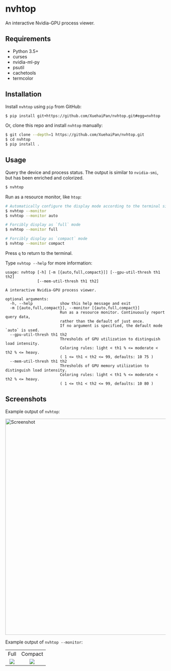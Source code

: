 # nvhtop

An interactive Nvidia-GPU process viewer.

## Requirements

- Python 3.5+
- curses
- nvidia-ml-py
- psutil
- cachetools
- termcolor

## Installation

Install `nvhtop` using `pip` from GitHub:

```bash
$ pip install git+https://github.com/XuehaiPan/nvhtop.git#egg=nvhtop
```

Or, clone this repo and install `nvhtop` manually:

```bash
$ git clone --depth=1 https://github.com/XuehaiPan/nvhtop.git
$ cd nvhtop
$ pip install .
```

## Usage

Query the device and process status. The output is similar to `nvidia-smi`, but has been enriched and colorized.

```bash
$ nvhtop
```

Run as a resource monitor, like `htop`:

```bash
# Automatically configure the display mode according to the terminal size
$ nvhtop --monitor
$ nvhtop --monitor auto

# Forcibly display as `full` mode
$ nvhtop --monitor full

# Forcibly display as `compact` mode
$ nvhtop --monitor compact
```

Press `q` to return to the terminal.

Type `nvhtop --help` for more information:

```
usage: nvhtop [-h] [-m [{auto,full,compact}]] [--gpu-util-thresh th1 th2]
              [--mem-util-thresh th1 th2]

A interactive Nvidia-GPU process viewer.

optional arguments:
  -h, --help            show this help message and exit
  -m [{auto,full,compact}], --monitor [{auto,full,compact}]
                        Run as a resource monitor. Continuously report query data,
                        rather than the default of just once.
                        If no argument is specified, the default mode `auto` is used.
  --gpu-util-thresh th1 th2
                        Thresholds of GPU utilization to distinguish load intensity.
                        Coloring rules: light < th1 % <= moderate < th2 % <= heavy.
                        ( 1 <= th1 < th2 <= 99, defaults: 10 75 )
  --mem-util-thresh th1 th2
                        Thresholds of GPU memory utilization to distinguish load intensity.
                        Coloring rules: light < th1 % <= moderate < th2 % <= heavy.
                        ( 1 <= th1 < th2 <= 99, defaults: 10 80 )
```

## Screenshots

Example output of `nvhtop`:

<img width="680" alt="Screenshot" src="https://user-images.githubusercontent.com/16078332/107119517-0a8f3180-68c3-11eb-9569-2274c17e2c5f.png">

Example output of `nvhtop --monitor`:

<table>
  <tr valign="center">
    <td align="center">Full</td>
    <td align="center">Compact</td>
  </tr>
  <tr valign="top">
    <td align="center"><img src="https://user-images.githubusercontent.com/16078332/107119519-0bc05e80-68c3-11eb-9e31-94aa1f9c59b2.png"></td>
    <td align="center"><img src="https://user-images.githubusercontent.com/16078332/107119521-0d8a2200-68c3-11eb-96e0-12ca2a0cebb5.png"></td>
  </tr>
</table>
